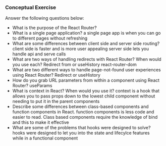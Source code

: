 ### Conceptual Exercise

Answer the following questions below:

- What is the purpose of the React Router?
- What is a single page application?
a single page app is when you can go to different pages without refreshing
- What are some differences between client side and server side routing?
client side is faster and is more user appealing
server side lets you handle api and serve calls
- What are two ways of handling redirects with React Router? When would you use each?
Redirect from  or useHistory react-router-dom
- What are two different ways to handle page-not-found user experiences using React Router? 
Redirect or useHistory
- How do you grab URL parameters from within a component using React Router?
useParams
- What is context in React? When would you use it?
context is a hook that allows you to pass props down to the lowest child component without needing to put it in the parent components
- Describe some differences between class-based components and function
  components in React.
function components is less code and easier to read. Class based components require the knowledge of bind and this to make it effective
- What are some of the problems that hooks were designed to solve?
hooks were designed to let you into the state and lifecylce features while in a functional component